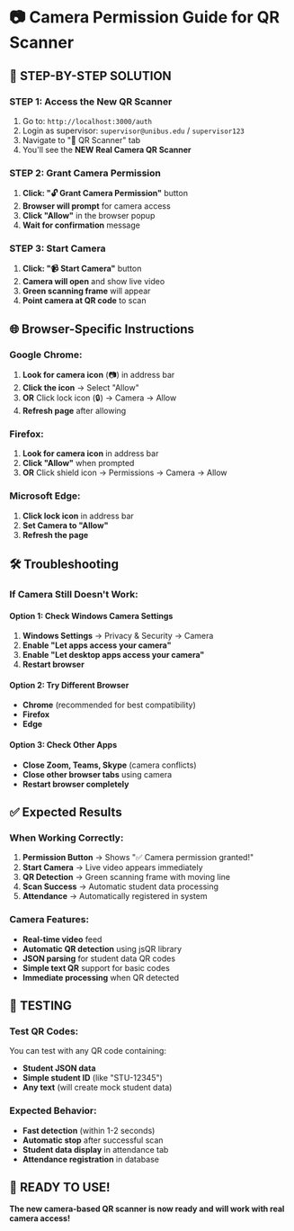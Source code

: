# 📷 Camera Permission Guide for QR Scanner

## 🎯 STEP-BY-STEP SOLUTION

### **STEP 1: Access the New QR Scanner**
1. Go to: `http://localhost:3000/auth`
2. Login as supervisor: `supervisor@unibus.edu` / `supervisor123`
3. Navigate to "📱 QR Scanner" tab
4. You'll see the **NEW Real Camera QR Scanner**

### **STEP 2: Grant Camera Permission**
1. **Click: "🔓 Grant Camera Permission"** button
2. **Browser will prompt** for camera access
3. **Click "Allow"** in the browser popup
4. **Wait for confirmation** message

### **STEP 3: Start Camera**
1. **Click: "📹 Start Camera"** button
2. **Camera will open** and show live video
3. **Green scanning frame** will appear
4. **Point camera at QR code** to scan

## 🌐 Browser-Specific Instructions

### **Google Chrome:**
1. **Look for camera icon** (📷) in address bar
2. **Click the icon** → Select "Allow"
3. **OR** Click lock icon (🔒) → Camera → Allow
4. **Refresh page** after allowing

### **Firefox:**
1. **Look for camera icon** in address bar
2. **Click "Allow"** when prompted
3. **OR** Click shield icon → Permissions → Camera → Allow

### **Microsoft Edge:**
1. **Click lock icon** in address bar
2. **Set Camera to "Allow"**
3. **Refresh the page**

## 🛠️ Troubleshooting

### **If Camera Still Doesn't Work:**

#### **Option 1: Check Windows Camera Settings**
1. **Windows Settings** → Privacy & Security → Camera
2. **Enable "Let apps access your camera"**
3. **Enable "Let desktop apps access your camera"**
4. **Restart browser**

#### **Option 2: Try Different Browser**
- **Chrome** (recommended for best compatibility)
- **Firefox**
- **Edge**

#### **Option 3: Check Other Apps**
- **Close Zoom, Teams, Skype** (camera conflicts)
- **Close other browser tabs** using camera
- **Restart browser completely**

## ✅ Expected Results

### **When Working Correctly:**
1. **Permission Button** → Shows "✅ Camera permission granted!"
2. **Start Camera** → Live video appears immediately
3. **QR Detection** → Green scanning frame with moving line
4. **Scan Success** → Automatic student data processing
5. **Attendance** → Automatically registered in system

### **Camera Features:**
- **Real-time video** feed
- **Automatic QR detection** using jsQR library
- **JSON parsing** for student data QR codes
- **Simple text QR** support for basic codes
- **Immediate processing** when QR detected

## 🎯 TESTING

### **Test QR Codes:**
You can test with any QR code containing:
- **Student JSON data**
- **Simple student ID** (like "STU-12345")
- **Any text** (will create mock student data)

### **Expected Behavior:**
- **Fast detection** (within 1-2 seconds)
- **Automatic stop** after successful scan
- **Student data display** in attendance tab
- **Attendance registration** in database

## 🚀 READY TO USE!

**The new camera-based QR scanner is now ready and will work with real camera access!**
